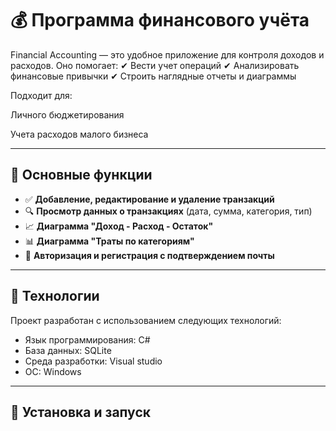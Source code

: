 # 💰 Программа финансового учёта

Financial Accounting — это удобное приложение для контроля доходов и расходов. Оно помогает:
✔ Вести учет операций
✔ Анализировать финансовые привычки
✔ Строить наглядные отчеты и диаграммы

Подходит для:

Личного бюджетирования

Учета расходов малого бизнеса

---

## 📌 Основные функции

- ✅ **Добавление, редактирование и удаление транзакций**
- 🔍 **Просмотр данных о транзакциях** (дата, сумма, категория, тип)
- 📈 **Диаграмма "Доход - Расход - Остаток"**
- 📊 **Диаграмма "Траты по категориям"**
- 👤 **Авторизация и регистрация с подтверждением почты**

---

## 🧩 Технологии

Проект разработан с использованием следующих технологий:
- Язык программирования: C#
- База данных: SQLite 
- Среда разработки: Visual studio
- ОС: Windows

---

## 🚀 Установка и запуск

